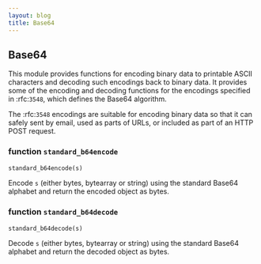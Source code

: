 ```yaml
---
layout: blog
title: Base64
---
```

## Base64

This module provides functions for encoding binary data to printable
ASCII characters and decoding such encodings back to binary data.
It provides some of the encoding and decoding functions for the encodings specified in
:rfc:`3548`, which defines the Base64 algorithm.

The :rfc:`3548` encodings are suitable for encoding binary data so that it can
safely sent by email, used as parts of URLs, or included as part of an HTTP
POST request.


### function `standard_b64encode`
```python
standard_b64encode(s)
```

Encode `s` (either bytes, bytearray or string) using the standard Base64 alphabet and return the encoded object as bytes.


### function `standard_b64decode`
```pyhton
standard_b64decode(s)
```

Decode `s` (either bytes, bytearray or string) using the standard Base64 alphabet and return the decoded object as bytes.

